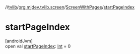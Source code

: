 //[tvlib](../../../index.md)/[org.mjdev.tvlib.screen](../index.md)/[ScreenWithPages](index.md)/[startPageIndex](start-page-index.md)

# startPageIndex

[androidJvm]\
open val [startPageIndex](start-page-index.md): [Int](https://kotlinlang.org/api/latest/jvm/stdlib/kotlin/-int/index.html) = 0
